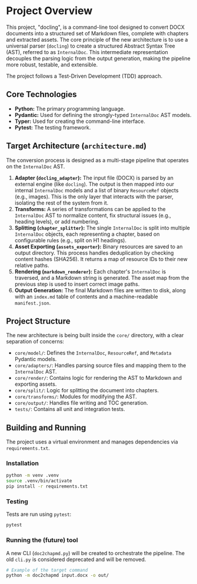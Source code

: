 # Project Overview

This project, "docling", is a command-line tool designed to convert DOCX documents into a structured set of Markdown files, complete with chapters and extracted assets. The core principle of the new architecture is to use a universal parser (`docling`) to create a structured Abstract Syntax Tree (AST), referred to as `InternalDoc`. This intermediate representation decouples the parsing logic from the output generation, making the pipeline more robust, testable, and extensible.

The project follows a Test-Driven Development (TDD) approach.

## Core Technologies

*   **Python:** The primary programming language.
*   **Pydantic:** Used for defining the strongly-typed `InternalDoc` AST models.
*   **Typer:** Used for creating the command-line interface.
*   **Pytest:** The testing framework.

## Target Architecture (`architecture.md`)

The conversion process is designed as a multi-stage pipeline that operates on the `InternalDoc` AST.

1.  **Adapter (`docling_adapter`):** The input file (DOCX) is parsed by an external engine (like `docling`). The output is then mapped into our internal `InternalDoc` models and a list of binary `ResourceRef` objects (e.g., images). This is the only layer that interacts with the parser, isolating the rest of the system from it.
2.  **Transforms:** A series of transformations can be applied to the `InternalDoc` AST to normalize content, fix structural issues (e.g., heading levels), or add numbering.
3.  **Splitting (`chapter_splitter`):** The single `InternalDoc` is split into multiple `InternalDoc` objects, each representing a chapter, based on configurable rules (e.g., split on H1 headings).
4.  **Asset Exporting (`assets_exporter`):** Binary resources are saved to an output directory. This process handles deduplication by checking content hashes (SHA256). It returns a map of resource IDs to their new relative paths.
5.  **Rendering (`markdown_renderer`):** Each chapter's `InternalDoc` is traversed, and a Markdown string is generated. The asset map from the previous step is used to insert correct image paths.
6.  **Output Generation:** The final Markdown files are written to disk, along with an `index.md` table of contents and a machine-readable `manifest.json`.

## Project Structure

The new architecture is being built inside the `core/` directory, with a clear separation of concerns:

*   `core/model/`: Defines the `InternalDoc`, `ResourceRef`, and `Metadata` Pydantic models.
*   `core/adapters/`: Handles parsing source files and mapping them to the `InternalDoc` AST.
*   `core/render/`: Contains logic for rendering the AST to Markdown and exporting assets.
*   `core/split/`: Logic for splitting the document into chapters.
*   `core/transforms/`: Modules for modifying the AST.
*   `core/output/`: Handles file writing and TOC generation.
*   `tests/`: Contains all unit and integration tests.

## Building and Running

The project uses a virtual environment and manages dependencies via `requirements.txt`.

### Installation

```bash
python -m venv .venv
source .venv/bin/activate
pip install -r requirements.txt
```

### Testing

Tests are run using `pytest`:

```bash
pytest
```

### Running the (future) tool

A new CLI (`doc2chapmd.py`) will be created to orchestrate the pipeline. The old `cli.py` is considered deprecated and will be removed.

```bash
# Example of the target command
python -m doc2chapmd input.docx -o out/
```
